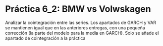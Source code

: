 # Práctica 6_2: BMW vs Volwskagen
Analizar la cointegración entre las series. Los apartados de GARCH 
y VAR se mantienen igual que en las anteriores entregas, con una pequeña
corrección (la parte del modelo para la media en GARCH). Solo se añade 
el apartado de cointegración a la práctica